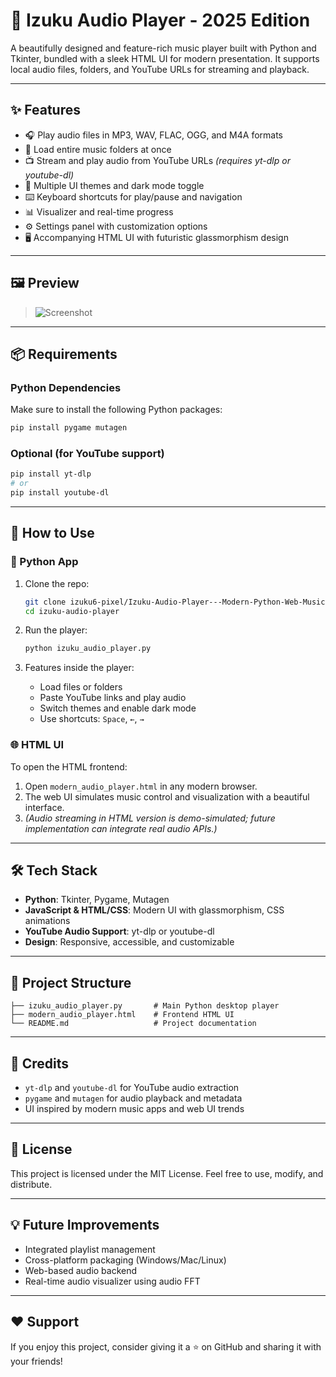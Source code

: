 # 🎵 Izuku Audio Player - 2025 Edition

A beautifully designed and feature-rich music player built with Python and Tkinter, bundled with a sleek HTML UI for modern presentation. It supports local audio files, folders, and YouTube URLs for streaming and playback.

---

## ✨ Features

- 🎧 Play audio files in MP3, WAV, FLAC, OGG, and M4A formats
- 📂 Load entire music folders at once
- 📺 Stream and play audio from YouTube URLs *(requires yt-dlp or youtube-dl)*
- 🎨 Multiple UI themes and dark mode toggle
- ⌨️ Keyboard shortcuts for play/pause and navigation
- 📊 Visualizer and real-time progress
- ⚙️ Settings panel with customization options
- 🖥️ Accompanying HTML UI with futuristic glassmorphism design

---

## 🖼️ Preview

> ![Screenshot]([https://via.placeholder.com/800x500.png?text=Izuku+Audio+Player+Preview](https://i.imgur.com/MGmx6ge.png))

---

## 📦 Requirements

### Python Dependencies
Make sure to install the following Python packages:

```bash
pip install pygame mutagen
```

### Optional (for YouTube support)

```bash
pip install yt-dlp
# or
pip install youtube-dl
```

---

## 🚀 How to Use

### 🔧 Python App

1. Clone the repo:
    ```bash
    git clone izuku6-pixel/Izuku-Audio-Player---Modern-Python-Web-Music-Player-with-YouTube-Support
    cd izuku-audio-player
    ```

2. Run the player:
    ```bash
    python izuku_audio_player.py
    ```

3. Features inside the player:
    - Load files or folders
    - Paste YouTube links and play audio
    - Switch themes and enable dark mode
    - Use shortcuts: `Space`, `←`, `→`

### 🌐 HTML UI

To open the HTML frontend:

1. Open `modern_audio_player.html` in any modern browser.
2. The web UI simulates music control and visualization with a beautiful interface.
3. *(Audio streaming in HTML version is demo-simulated; future implementation can integrate real audio APIs.)*

---

## 🛠️ Tech Stack

- **Python**: Tkinter, Pygame, Mutagen
- **JavaScript & HTML/CSS**: Modern UI with glassmorphism, CSS animations
- **YouTube Audio Support**: yt-dlp or youtube-dl
- **Design**: Responsive, accessible, and customizable

---

## 📁 Project Structure

```
├── izuku_audio_player.py       # Main Python desktop player
├── modern_audio_player.html    # Frontend HTML UI
└── README.md                   # Project documentation
```

---

## 🙌 Credits

- `yt-dlp` and `youtube-dl` for YouTube audio extraction
- `pygame` and `mutagen` for audio playback and metadata
- UI inspired by modern music apps and web UI trends

---

## 📜 License

This project is licensed under the MIT License. Feel free to use, modify, and distribute.

---

## 💡 Future Improvements

- Integrated playlist management
- Cross-platform packaging (Windows/Mac/Linux)
- Web-based audio backend
- Real-time audio visualizer using audio FFT

---

## ❤️ Support

If you enjoy this project, consider giving it a ⭐️ on GitHub and sharing it with your friends!
